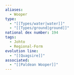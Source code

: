```yaml
---
aliases:
  - Wooper
type:
  - "[[Types/water|water]]"
  - "[[Types/ground|ground]]"
national dex number: 194
tags:
  - Johto
  - Regional-Form
evolution line:
  - "[[Quagsire]]"
associated:
  - "[[Paldean Wooper]]"
---
```

